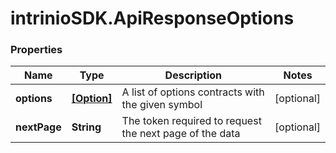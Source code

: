 # intrinioSDK.ApiResponseOptions

### Properties
Name | Type | Description | Notes
------------ | ------------- | ------------- | -------------
**options** | [**[Option]**](Option.md) | A list of options contracts with the given symbol | [optional] 
**nextPage** | **String** | The token required to request the next page of the data | [optional] 


